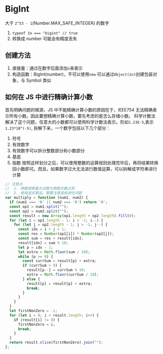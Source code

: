 # BigInt

大于 `2^53 - 1`(Number.MAX_SAFE_INTEGER) 的数字

1. `typeof 1n === "bigint" // true`
2. 转换成 number 可能会有精度丢失

## 创建方法

1. 直接量：通过在数字后面添加`n`来表示
2. 构造函数：BigInt(number)，不可以使用`new`
   可以通过`Object(1n)`创建包装对象，与 Symbol 类似

## 如何在 JS 中进行精确计算小数

首先明确问题的根源，JS 中不能精确计算小数的原因在于，IEEE754 无法精确表示所有小数。因此要想精确计算小数，要先考虑的是怎么存储小数。
科学计数法解决了这个问题，任意大的小数都可以使用科学计数法表示。形如`1.23E-5`,表示`1.23*10^(-5)`, 拆解下来，一个数字包括以下几个部分：

1. 符号
2. 有效数字
3. 有效数字可以拆分整数部分和小数部分
4. 基底
5. 指数
   按照这样划分之后，可以使用整数的运算规则处理完毕后，再将结果转换回小数即可。而且，如果数字过大无法进行数值运算，可以拆解成字符串进行计算

```js
// 注意点
// 	1. 两数相乘最大位数为两数位数之和
// 	2. 使用竖式乘法。需要注意连续进位问题
var multiply = function (num1, num2) {
  if (num1 === '0' || num2 === '0') return '0';
  const op1 = num1.split("");
  const op2 = num2.split("");
  const result = new Array(op1.length + op2.length).fill(0);
  for (let i = op1.length - 1; i > -1; i--) {
    for (let j = op2.length - 1; j > -1; j--) {
      const idx = i + j + 1;
      const res = Number(op1[i]) * Number(op2[j]);
      const sum = res + result[idx];
      result[idx] = sum % 10;
      let p = idx - 1;
      let extra = Math.floor(sum / 10);
      while (p >= 0) {
        const currSum = result[p] + extra;
        if (currSum > 9) {
          result[p--] = currSum % 10;
          extra = Math.floor(currSum / 10);
        } else {
          result[p] = result[p] + extra;
          break;
        }
      }
    }
  }
  let firstNonZero = -1;
  for (let i = 0; i < result.length; i++) {
    if (result[i] != 0) {
      firstNonZero = i;
      break;
    }
  }
  return result.slice(firstNonZero).join("");
};


```
